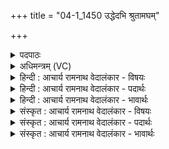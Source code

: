 +++
title = "04-1_1450 उद्धेदभि श्रुतामघम्"

+++
<details><summary>पदपाठः</summary>

उ꣢त्। घ꣣। इ꣢त्। अ꣣भि꣢। श्रु꣣ता꣡म꣢घम्। श्रु꣣त꣢। म꣣घम्। वृषभ꣢म्। न꣡र्या꣢꣯पसम्। न꣡र्य꣢꣯। अ꣣पसम्। अ꣡स्ता꣢꣯रम्। ए꣣षि। सूर्य। १४५०।
</details>

<details><summary>अधिमन्त्रम् (VC)</summary>

- इन्द्रः
- सुकक्ष आङ्गिरसः
- गायत्री
- षड्जः
</details>

<details><summary>हिन्दी : आचार्य रामनाथ वेदालंकार - विषयः</summary>

प्रथम ऋचा पूर्वार्चिक में १२५ क्रमाङ्क पर परमात्मा को सम्बोधन की गयी थी। परमात्मा का प्रचार भी उन्नत राष्ट्र में ही हो सकता है,इसलिए यहाँ राष्ट्रोन्नति के निमित्त राजा का विषय वर्णित करते हैं।
</details>

<details><summary>हिन्दी : आचार्य रामनाथ वेदालंकार - पदार्थः</summary>

पदार्थान्वयभाषाः -  हे(सूर्य)सूर्य के समान प्रतापी वीर!आप(श्रुतामघम्)प्रसिद्ध धनोंवाले, (वृषभम्)बलवान्(नर्यापसम्)मनुष्यों के हितकारक कर्मों को करनेवाले, (अस्तारम्)दुःख,दुर्गुण,दुर्व्यसन आदि को परे फ़ेंक देनेवाले प्रजाजन को(घ इत्)ही(अभि)लक्ष्य करके(उदेषि)राजा रूप में राष्ट्रगगन में उदित होते हो ॥१॥
</details>

<details><summary>हिन्दी : आचार्य रामनाथ वेदालंकार - भावार्थः</summary>

भावार्थभाषाः -  जिसके राज्य में सुयोग्य प्रजाएँ हैं,वही राजा सुयोग्य माना जाता है ॥१॥
</details>

<details><summary>संस्कृत : आचार्य रामनाथ वेदालंकार - विषयः</summary>

तत्र प्रथमा ऋक् पूर्वार्चिके १२५ क्रमाङ्के परमात्मानं सम्बोधिता। अत्र परमात्मप्रचारोऽप्युन्नत एव राष्ट्रे भवितुं शक्यमिति राष्ट्रोन्नत्यर्थं नृपतिविषय उच्यते।
</details>

<details><summary>संस्कृत : आचार्य रामनाथ वेदालंकार - पदार्थः</summary>

पदार्थान्वयभाषाः -  हे(सूर्य)सूर्य इव प्रतापिन् वीर!त्वम्(श्रुतामघम्)प्रख्यातधनम्, (वृषभम्)नर्यापसम् नरहितकर्माणम्, (अस्तारम्)दुःखदुर्गुण-दुर्व्यसनादीनां दूरं प्रक्षेप्तारं प्रजाजनम्(घ इत्)एव(अभि)अभिलक्ष्य(उदेषि)नृपतित्वेन राष्ट्रगगने उद्गच्छसि ॥१॥
</details>

<details><summary>संस्कृत : आचार्य रामनाथ वेदालंकार - भावार्थः</summary>

भावार्थभाषाः -  यस्य राज्ये सुयोग्याः प्रजाः सन्ति स एव राजा सुयोग्यो मन्यते ॥१॥
</details>